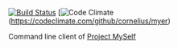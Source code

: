 [![Build Status](https://travis-ci.org/cornelius/myer.svg?branch=master)](https://travis-ci.org/cornelius/myer)
[![Code Climate](https://codeclimate.com/github/cornelius/myer.png) (https://codeclimate.com/github/cornelius/myer)

Command line client of [Project MySelf](https://github.com/cornelius/project-myself)
